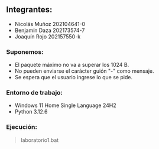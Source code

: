 ## Integrantes:

* Nicolás Muñoz 202104641-0  
* Benjamín Daza 202173574-7  
* Joaquín Rojo 202157550-k  


### Suponemos: 
* El paquete máximo no va a superar los 1024 B.
* No pueden enviarse el carácter guión  "-" como mensaje.
* Se espera que el usuario ingrese lo que se pide.

### Entorno de trabajo: 
* Windows 11 Home Single Language 24H2
* Python 3.12.6

### Ejecución:
> laboratorio1.bat
